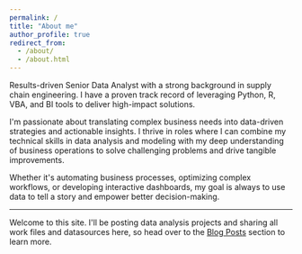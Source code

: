 ```yaml
---
permalink: /
title: "About me"
author_profile: true
redirect_from: 
  - /about/
  - /about.html
---
```


Results-driven Senior Data Analyst with a strong background in supply chain engineering. I have a proven track record of leveraging Python, R, VBA, and BI tools to deliver high-impact solutions.

I'm passionate about translating complex business needs into data-driven strategies and actionable insights. I thrive in roles where I can combine my technical skills in data analysis and modeling with my deep understanding of business operations to solve challenging problems and drive tangible improvements.

Whether it's automating business processes, optimizing complex workflows, or developing interactive dashboards, my goal is always to use data to tell a story and empower better decision-making.

<!-- Whether it's building predictive models, developing interactive dashboards, or optimizing complex workflows, my goal is always to use data to tell a story and empower better decision-making. -->
---
Welcome to this site. I'll be posting data analysis projects and sharing all work files and datasources here, so head over to the [Blog Posts](year-archive) section to learn more.